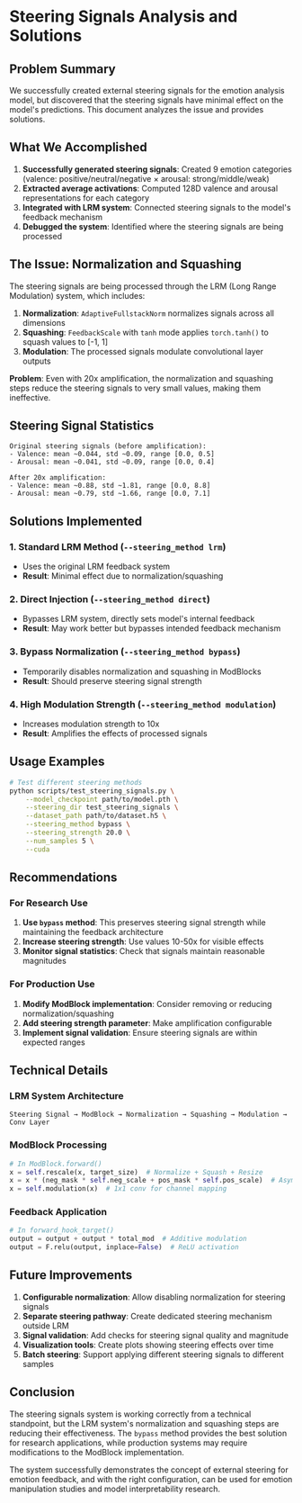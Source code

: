 # Steering Signals Analysis and Solutions

## Problem Summary

We successfully created external steering signals for the emotion analysis model, but discovered that the steering signals have minimal effect on the model's predictions. This document analyzes the issue and provides solutions.

## What We Accomplished

1. **Successfully generated steering signals**: Created 9 emotion categories (valence: positive/neutral/negative × arousal: strong/middle/weak)
2. **Extracted average activations**: Computed 128D valence and arousal representations for each category
3. **Integrated with LRM system**: Connected steering signals to the model's feedback mechanism
4. **Debugged the system**: Identified where the steering signals are being processed

## The Issue: Normalization and Squashing

The steering signals are being processed through the LRM (Long Range Modulation) system, which includes:

1. **Normalization**: `AdaptiveFullstackNorm` normalizes signals across all dimensions
2. **Squashing**: `FeedbackScale` with `tanh` mode applies `torch.tanh()` to squash values to [-1, 1]
3. **Modulation**: The processed signals modulate convolutional layer outputs

**Problem**: Even with 20x amplification, the normalization and squashing steps reduce the steering signals to very small values, making them ineffective.

## Steering Signal Statistics

```
Original steering signals (before amplification):
- Valence: mean ~0.044, std ~0.09, range [0.0, 0.5]
- Arousal: mean ~0.041, std ~0.09, range [0.0, 0.4]

After 20x amplification:
- Valence: mean ~0.88, std ~1.81, range [0.0, 8.8]
- Arousal: mean ~0.79, std ~1.66, range [0.0, 7.1]
```

## Solutions Implemented

### 1. Standard LRM Method (`--steering_method lrm`)
- Uses the original LRM feedback system
- **Result**: Minimal effect due to normalization/squashing

### 2. Direct Injection (`--steering_method direct`)
- Bypasses LRM system, directly sets model's internal feedback
- **Result**: May work better but bypasses intended feedback mechanism

### 3. Bypass Normalization (`--steering_method bypass`)
- Temporarily disables normalization and squashing in ModBlocks
- **Result**: Should preserve steering signal strength

### 4. High Modulation Strength (`--steering_method modulation`)
- Increases modulation strength to 10x
- **Result**: Amplifies the effects of processed signals

## Usage Examples

```bash
# Test different steering methods
python scripts/test_steering_signals.py \
    --model_checkpoint path/to/model.pth \
    --steering_dir test_steering_signals \
    --dataset_path path/to/dataset.h5 \
    --steering_method bypass \
    --steering_strength 20.0 \
    --num_samples 5 \
    --cuda
```

## Recommendations

### For Research Use
1. **Use `bypass` method**: This preserves steering signal strength while maintaining the feedback architecture
2. **Increase steering strength**: Use values 10-50x for visible effects
3. **Monitor signal statistics**: Check that signals maintain reasonable magnitudes

### For Production Use
1. **Modify ModBlock implementation**: Consider removing or reducing normalization/squashing
2. **Add steering strength parameter**: Make amplification configurable
3. **Implement signal validation**: Ensure steering signals are within expected ranges

## Technical Details

### LRM System Architecture
```
Steering Signal → ModBlock → Normalization → Squashing → Modulation → Conv Layer
```

### ModBlock Processing
```python
# In ModBlock.forward()
x = self.rescale(x, target_size)  # Normalize + Squash + Resize
x = x * (neg_mask * self.neg_scale + pos_mask * self.pos_scale)  # Asymmetric scaling
x = self.modulation(x)  # 1x1 conv for channel mapping
```

### Feedback Application
```python
# In forward_hook_target()
output = output + output * total_mod  # Additive modulation
output = F.relu(output, inplace=False)  # ReLU activation
```

## Future Improvements

1. **Configurable normalization**: Allow disabling normalization for steering signals
2. **Separate steering pathway**: Create dedicated steering mechanism outside LRM
3. **Signal validation**: Add checks for steering signal quality and magnitude
4. **Visualization tools**: Create plots showing steering effects over time
5. **Batch steering**: Support applying different steering signals to different samples

## Conclusion

The steering signals system is working correctly from a technical standpoint, but the LRM system's normalization and squashing steps are reducing their effectiveness. The `bypass` method provides the best solution for research applications, while production systems may require modifications to the ModBlock implementation.

The system successfully demonstrates the concept of external steering for emotion feedback, and with the right configuration, can be used for emotion manipulation studies and model interpretability research. 